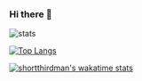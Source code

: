 ### Hi there 👋

![stats](https://github-readme-stats.vercel.app/api?username=shortthirdman&show_icons=true&count_private=true&theme=gradient)

[![Top Langs](https://github-readme-stats.vercel.app/api/top-langs/?username=shortthirdman&langs_count=8)](https://github.com/anuraghazra/github-readme-stats)

[![shortthirdman's wakatime stats](https://github-readme-stats.vercel.app/api/wakatime?username=shortthirdman)](https://github.com/anuraghazra/github-readme-stats)
<!--
**shortthirdman/shortthirdman** is a ✨ _special_ ✨ repository because its `README.md` (this file) appears on your GitHub profile.

Here are some ideas to get you started:

- 🔭 I’m currently working on ...
- 🌱 I’m currently learning ...
- 👯 I’m looking to collaborate on ...
- 🤔 I’m looking for help with ...
- 💬 Ask me about ...
- 📫 How to reach me: ...
- 😄 Pronouns: ...
- ⚡ Fun fact: ...
-->
